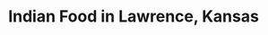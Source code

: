 ---
active: true
aliases: []
description: Indian restaurants offering curbside, takeout, and delivery food in Lawrence,
  Kansas
name: Indian
redirect_from: []
sitemap: true
slug: indian
title: Indian Food in Lawrence, Kansas
---